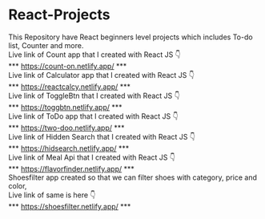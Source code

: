 # React-Projects
This Repository have React beginners level projects which includes To-do list, Counter and more.
<br>
Live link of Count app that I created with React JS 👇
<br>
*** https://count-on.netlify.app/ ***
<br>
Live link of Calculator app that I created with React JS 👇
<br>
*** https://reactcalcy.netlify.app/ ***
<br>
Live link of ToggleBtn that I created with React JS 👇
<br>
*** https://toggbtn.netlify.app/ ***
<br>
Live link of ToDo app that I created with React JS 👇
<br>
*** https://two-doo.netlify.app/ ***
<br>
Live link of Hidden Search that I created with React JS 👇
<br>
*** https://hidsearch.netlify.app/ ***
<br>
Live link of Meal Api that I created with React JS 👇
<br>
*** https://flavorfinder.netlify.app/ ***
<br>
Shoesfilter app created so that we can filter shoes with category, price and color, <br> Live link of same is here  👇
<br>
*** https://shoesfilter.netlify.app/ ***

